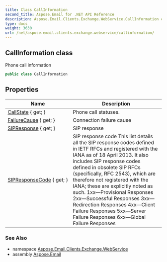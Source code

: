 ```yaml
---
title: Class CallInformation
second_title: Aspose.Email for .NET API Reference
description: Aspose.Email.Clients.Exchange.WebService.CallInformation class. Phone call information
type: docs
weight: 3630
url: /net/aspose.email.clients.exchange.webservice/callinformation/
---
```

## CallInformation class

Phone call information

```csharp
public class CallInformation
```

## Properties

| Name | Description |
| --- | --- |
| [CallState](../../aspose.email.clients.exchange.webservice/callinformation/callstate/) { get; } | Phone call statuses. |
| [FailureCause](../../aspose.email.clients.exchange.webservice/callinformation/failurecause/) { get; } | Connection failure cause |
| [SIPResponse](../../aspose.email.clients.exchange.webservice/callinformation/sipresponse/) { get; } | SIP response |
| [SIPResponseCode](../../aspose.email.clients.exchange.webservice/callinformation/sipresponsecode/) { get; } | SIP response code This list details all the SIP response codes defined in IETF RFCs and registered with the IANA as of 18 April 2013. It also includes SIP response codes defined in obsolete SIP RFCs (specifically, RFC 2543), which are therefore not registered with the IANA; these are explicitly noted as such. 1xx—Provisional Responses 2xx—Successful Responses 3xx—Redirection Responses 4xx—Client Failure Responses 5xx—Server Failure Responses 6xx—Global Failure Responses |

### See Also

* namespace [Aspose.Email.Clients.Exchange.WebService](../../aspose.email.clients.exchange.webservice/)
* assembly [Aspose.Email](../../)


